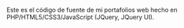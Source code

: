 Este es el código de fuente de mi portafolios web hecho en PHP/HTML5/CSS3/JavaScript (JQuery, JQuery UI).
